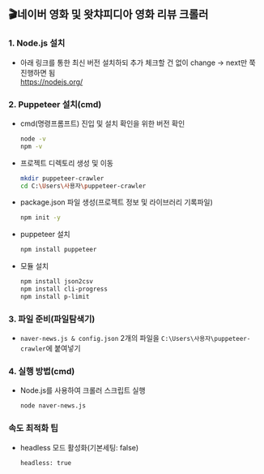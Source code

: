 ## 🎬네이버 영화 및 왓챠피디아 영화 리뷰 크롤러
### 1. Node.js 설치
- 아래 링크를 통한 최신 버전 설치하되 추가 체크할 건 없이 change -> next만 쭉 진행하면 됨  
https://nodejs.org/  

### 2. Puppeteer 설치(cmd)
- cmd(명령프롬프트) 진입 및 설치 확인을 위한 버전 확인
  ```bash
  node -v
  npm -v
- 프로젝트 디렉토리 생성 및 이동
  ```bash
  mkdir puppeteer-crawler  
  cd C:\Users\사용자\puppeteer-crawler
- package.json 파일 생성(프로젝트 정보 및 라이브러리 기록파일)
  ```bash
  npm init -y
- puppeteer 설치
  ```bash
  npm install puppeteer
- 모듈 설치
  ```bash
  npm install json2csv
  npm install cli-progress
  npm install p-limit

### 3. 파일 준비(파일탐색기)
- `naver-news.js & config.json` 2개의 파일을 `C:\Users\사용자\puppeteer-crawler`에 붙여넣기

### 4. 실행 방법(cmd)
- Node.js를 사용하여 크롤러 스크립트 실행
  ```bash
  node naver-news.js

### 속도 최적화 팁
- headless 모드 활성화(기본세팅: false)
  ```bash
  headless: true
